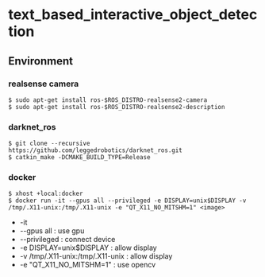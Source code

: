 # text_based_interactive_object_detection

## Environment
### realsense camera
```
$ sudo apt-get install ros-$ROS_DISTRO-realsense2-camera
$ sudo apt-get install ros-$ROS_DISTRO-realsense2-description
```

### darknet_ros
```
$ git clone --recursive https://github.com/leggedrobotics/darknet_ros.git
$ catkin_make -DCMAKE_BUILD_TYPE=Release
```

### docker
```
$ xhost +local:docker
$ docker run -it --gpus all --privileged -e DISPLAY=unix$DISPLAY -v /tmp/.X11-unix:/tmp/.X11-unix -e "QT_X11_NO_MITSHM=1" <image>
```
* -it
* --gpus all : use gpu
* --privileged : connect device
* -e DISPLAY=unix$DISPLAY : allow display
* -v /tmp/.X11-unix:/tmp/.X11-unix : allow display
* -e "QT_X11_NO_MITSHM=1" : use opencv
